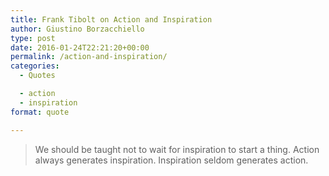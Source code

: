 ```yaml
---
title: Frank Tibolt on Action and Inspiration
author: Giustino Borzacchiello
type: post
date: 2016-01-24T22:21:20+00:00
permalink: /action-and-inspiration/
categories:
  - Quotes

  - action
  - inspiration
format: quote

---
```

> <p class="blockquote1">
>   <span class="annotator-hl">We should be taught not to wait for inspiration to start a thing. Action always generates inspiration. Inspiration seldom generates action.</span>
> </p>